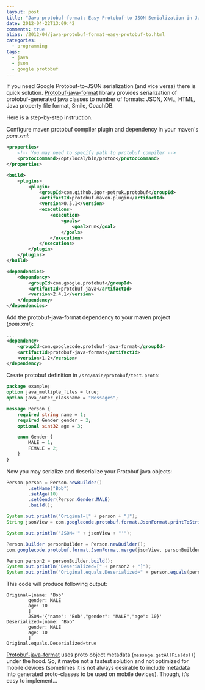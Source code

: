 ```yaml
---
layout: post
title: "Java-protobuf-format: Easy Protobuf-to-JSON Serialization in Java"
date: 2012-04-22T13:09:42
comments: true
alias: /2012/04/java-protobuf-format-easy-protobuf-to.html
categories:
  - programming
tags:
  - java
  - json
  - google protobuf
---
```


If you need Google Protobuf-to-JSON serialization (and vice versa) there is quick solution.
[Protobuf-java-format][protobuf-java-format] library provides serialization of protobuf-generated java classes to number of formats: JSON, XML, HTML, Java property file format, Smile, CoachDB.

Here is a step-by-step instruction.
<!-- more -->
Configure maven protobuf compiler plugin and dependency in your maven's _pom.xml_:

```xml
<properties>
    <!-- You may need to specify path to protobuf compiler -->
    <protocCommand>/opt/local/bin/protoc</protocCommand>
</properties>

<build>
    <plugins>
        <plugin>
            <groupId>com.github.igor-petruk.protobuf</groupId>
            <artifactId>protobuf-maven-plugin</artifactId>
            <version>0.5.1</version>
            <executions>
                <execution>
                    <goals>
                        <goal>run</goal>
                    </goals>
                </execution>
            </executions>
        </plugin>
    </plugins>
</build>

<dependencies>
    <dependency>
        <groupId>com.google.protobuf</groupId>
        <artifactId>protobuf-java</artifactId>
        <version>2.4.1</version>
    </dependency>
</dependencies>
```
Add the protobuf-java-format dependency to your maven project (_pom.xml_):
```xml
...
<dependency>
    <groupId>com.googlecode.protobuf-java-format</groupId>
    <artifactId>protobuf-java-format</artifactId>
    <version>1.2</version>
</dependency>
```

Create protobuf definition in `/src/main/protobuf/test.proto`:

```protobuf
package example;
option java_multiple_files = true;
option java_outer_classname = "Messages";

message Person {
    required string name = 1;
    required Gender gender = 2;
    optional sint32 age = 3;

    enum Gender {
        MALE = 1;
        FEMALE = 2;
    }
}
```
Now you may serialize and deserialize your Protobuf java objects:

```java
Person person = Person.newBuilder()
        .setName("Bob")
        .setAge(10)
        .setGender(Person.Gender.MALE)
        .build();

System.out.println("Original=[" + person + "]");
String jsonView = com.googlecode.protobuf.format.JsonFormat.printToString(person);

System.out.println("JSON='" + jsonView + "'");

Person.Builder personBuilder = Person.newBuilder();
com.googlecode.protobuf.format.JsonFormat.merge(jsonView, personBuilder);

Person person2 = personBuilder.build();
System.out.println("Deserialized=[" + person2 + "]");
System.out.println("Original.equals.Deserialized=" + person.equals(person2));
```

This code will produce following output:

```text
Original=[name: "Bob"
        gender: MALE
        age: 10
        ]
        JSON='{"name": "Bob","gender": "MALE","age": 10}'
Deserialized=[name: "Bob"
        gender: MALE
        age: 10
        ]
Original.equals.Deserialized=true
```

[Protobuf-java-format][protobuf-java-format] uses proto object metadata (`message.getAllFields()`) under the hood.
So, it maybe not a fastest solution and not optimized for mobile devices (sometimes it is not always desirable to include metadata into generated proto-classes to be used on mobile devices).
Though, it’s easy to implement...

   [protobuf-java-format]: http://code.google.com/p/protobuf-java-format/

